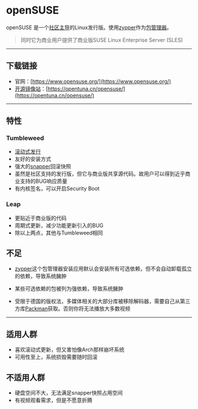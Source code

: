 # openSUSE

openSUSE 是一个[社区主导](../%E4%B8%80%E4%BA%9B%E6%A6%82%E5%BF%B5/%E7%A4%BE%E5%8C%BA%E6%94%AF%E6%8C%81.md)的Linux发行版。使用[zypper](../%E4%B8%80%E4%BA%9B%E8%BD%AF%E4%BB%B6%E5%8C%85%E7%AE%A1%E7%90%86%E5%99%A8/rpm%E7%B3%BB/zypper.md)作为[包管理器](../%E4%B8%80%E4%BA%9B%E8%BD%AF%E4%BB%B6%E5%8C%85%E7%AE%A1%E7%90%86%E5%99%A8/%E8%BD%AF%E4%BB%B6%E5%8C%85%E7%AE%A1%E7%90%86%E5%99%A8.md)。  
> 同时它为商业用户提供了商业版SUSE Linux Enterprise Server (SLES)

---

## 下载链接

- 官网：[https://www.opensuse.org/](https://www.opensuse.org/)
- [开源镜像站](../%E4%B8%80%E4%BA%9B%E6%A6%82%E5%BF%B5/%E5%BC%80%E6%BA%90%E9%95%9C%E5%83%8F%E7%AB%99.md)：[https://opentuna.cn/opensuse/](https://opentuna.cn/opensuse/)

---

## 特性

### Tumbleweed

- [滚动式发行](../%E4%B8%80%E4%BA%9B%E6%A6%82%E5%BF%B5/%E6%BB%9A%E5%8A%A8%E5%BC%8F%E5%8F%91%E8%A1%8C.md)
- 友好的安装方式
- 强大的[snapper](../%E4%B8%80%E4%BA%9B%E5%BE%88%E6%9C%89%E7%94%A8%E7%9A%84%E8%BD%AF%E4%BB%B6%E5%8C%85/snapper.md)回滚快照
- 虽然是社区支持的发行版，但它与商业版共享源代码。故用户可以得到近乎商业支持的BUG响应质量
- 有内核签名，可以开启Security Boot

### Leap

- 更贴近于商业版的代码
- 周期式更新，减少功能更新引入的BUG
- 除以上两点，其他与Tumbleweed相同

## 不足

- [zypper](../%E4%B8%80%E4%BA%9B%E8%BD%AF%E4%BB%B6%E5%8C%85%E7%AE%A1%E7%90%86%E5%99%A8/rpm%E7%B3%BB/zypper.md)这个包管理器安装应用默认会安装所有可选依赖，但不会自动卸载孤立的依赖，导致系统臃肿
- 某些可选依赖的包被列为强依赖，导致系统臃肿

- 受限于德国的版权法，多媒体相关的大部分库被移除解码器，需要自己从第三方库[Packman](http://packman.links2linux.org/)获取。否则你将无法播放大多数视频

---

## 适用人群

- 喜欢滚动式更新，但又害怕像Arch那样崩坏系统
- 可用性至上，系统损毁需要随时回滚

## 不适用人群

- 硬盘空间不大，无法满足snapper快照占用空间
- 有视频观看需求，但是不愿意折腾

